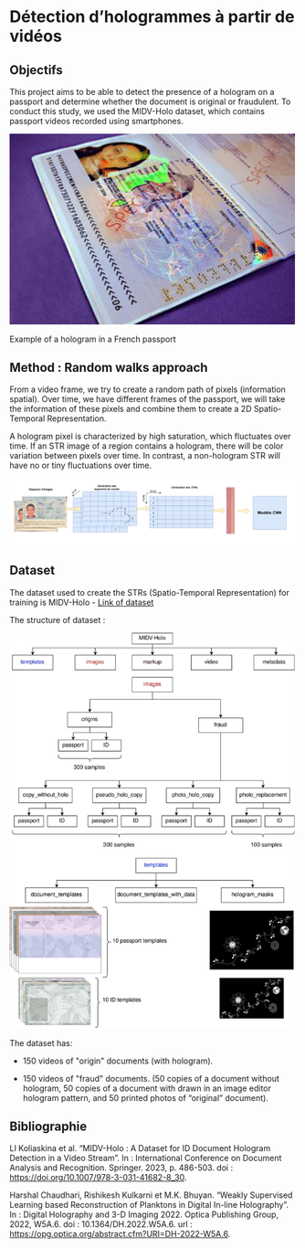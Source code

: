 # Détection d’hologrammes à partir de vidéos

## Objectifs
This project aims to be able to detect the presence of a hologram on a passport and determine whether the document is original or fraudulent. To conduct this study, we used the MIDV-Holo dataset, which contains passport videos recorded using smartphones. 

<img src="images/holo_in_passport.png" alt="Pred" width="500"/>

Example of a hologram in a French passport

## Method : Random walks approach

From a video frame, we try to create a random path of pixels (information spatial). Over time, we have different frames of the passport, we will take the information of these pixels and combine them to create a 2D Spatio-Temporal Representation.

A hologram pixel is characterized by high saturation, which fluctuates over time. If an STR image of a region contains a hologram, there will be color variation between pixels over time. In contrast, a non-hologram STR will have no or tiny fluctuations over time.

<img src="images/diagram.png" alt="Pred" width="1000"/>

## Dataset

The dataset used to create the STRs (Spatio-Temporal Representation) for training is MIDV-Holo - [Link of dataset](https://github.com/SmartEngines/midv-holo)

The structure of dataset : 

<img src="images/dataset_structure.png" alt="Pred" width="500"/>

The dataset has:

- 150 videos of "origin" documents (with hologram).

- 150 videos of "fraud" documents. (50 copies of a document without hologram, 50 copies of a document with drawn in an image editor hologram pattern, and 50 printed photos of “original” document).


## Bibliographie

LI Koliaskina et al. “MIDV-Holo : A Dataset for ID Document Hologram Detection in a Video Stream”. In : International Conference on Document Analysis and Recognition. Springer. 2023, p. 486-503. doi : https://doi.org/10.1007/978-3-031-41682-8_30.

Harshal Chaudhari, Rishikesh Kulkarni et M.K. Bhuyan. “Weakly Supervised Learning based Reconstruction of Planktons in Digital In-line Holography”. In : Digital Holography and 3-D Imaging 2022. Optica Publishing Group, 2022, W5A.6. doi : 10.1364/DH.2022.W5A.6. url : https://opg.optica.org/abstract.cfm?URI=DH-2022-W5A.6.
